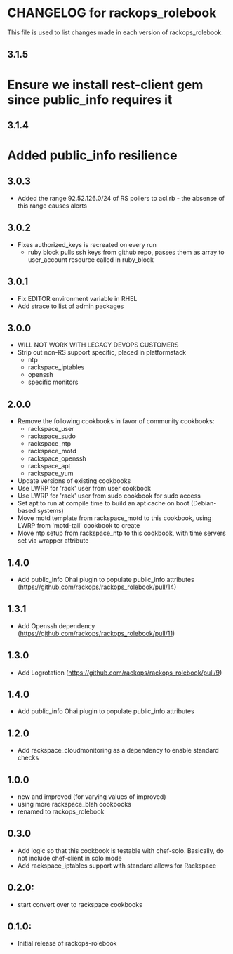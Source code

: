 # CHANGELOG for rackops_rolebook

This file is used to list changes made in each version of rackops_rolebook.

## 3.1.5
# Ensure we install rest-client gem since public_info requires it

## 3.1.4
# Added public_info resilience

## 3.0.3
* Added the range 92.52.126.0/24 of RS pollers to acl.rb - the absense of this range causes alerts

## 3.0.2
* Fixes authorized_keys is recreated on every run
  * ruby block pulls ssh keys from github repo, passes them as array to user_account resource called in ruby_block

## 3.0.1
* Fix EDITOR environment variable in RHEL
* Add strace to list of admin packages

## 3.0.0
* WILL NOT WORK WITH LEGACY DEVOPS CUSTOMERS
* Strip out non-RS support specific, placed in platformstack
  * ntp
  * rackspace_iptables
  * openssh
  * specific monitors

## 2.0.0
* Remove the following cookbooks in favor of community cookbooks:
  * rackspace_user
  * rackspace_sudo
  * rackspace_ntp
  * rackspace_motd
  * rackspace_openssh
  * rackspace_apt
  * rackspace_yum
* Update versions of existing cookbooks
* Use LWRP for 'rack' user from user cookbook
* Use LWRP for 'rack' user from sudo cookbook for sudo access
* Set apt to run at compile time to build an apt cache on boot (Debian-based systems)
* Move motd template from rackspace_motd to this cookbook, using LWRP from 'motd-tail' cookbook to create
* Move ntp setup from rackspace_ntp to this cookbook, with time servers set via wrapper attribute

## 1.4.0
* Add public_info Ohai plugin to populate public_info attributes (https://github.com/rackops/rackops_rolebook/pull/14)

## 1.3.1
* Add Openssh dependency (https://github.com/rackops/rackops_rolebook/pull/11)

## 1.3.0
* Add Logrotation (https://github.com/rackops/rackops_rolebook/pull/9)

## 1.4.0
* Add public_info Ohai plugin to populate public_info attributes

## 1.2.0
* Add rackspace_cloudmonitoring as a dependency to enable standard checks

## 1.0.0
* new and improved (for varying values of improved)
* using more rackspace_blah cookbooks
* renamed to rackops_rolebook

## 0.3.0
* Add logic so that this cookbook is testable with chef-solo. Basically, do not include chef-client in solo mode
* Add rackspace_iptables support with standard allows for Rackspace

## 0.2.0:
* start convert over to rackspace cookbooks

## 0.1.0:
* Initial release of rackops-rolebook
